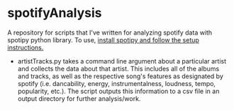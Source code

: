 # spotifyAnalysis
A repository for scripts that I've written for analyzing spotify data with spotipy python library. To use, [install spotipy and follow the setup instructions.](https://spotipy.readthedocs.io/en/2.9.0/)

* artistTracks.py takes a command line argument about a particular artist and collects the data about that artist. This includes all of the albums and tracks, as well as the respective song's features as designated by spotify (i.e. dancability, energy, instrumentalness, loudness, tempo, popularity, etc.). The script outputs this information to a csv file in an output directory for further analysis/work.
